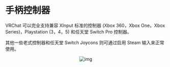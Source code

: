 # 手柄控制器

VRChat 可以完全支持兼容 XInput 标准的控制器 (Xbox 360，Xbox One，Xbox Series)，Playstation (3，4，5) 和任天堂 Switch Pro 控制器。

其他一些老式控制器和任天堂 Switch Joycons 则可通过启用 Steam 输入来正常使用。

<center>

![img](/docs.vrchat.com/images/gamepad-1.png)

</center>